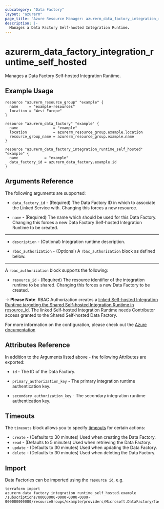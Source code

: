 ```yaml
---
subcategory: "Data Factory"
layout: "azurerm"
page_title: "Azure Resource Manager: azurerm_data_factory_integration_runtime_self_hosted"
description: |-
  Manages a Data Factory Self-hosted Integration Runtime.
---
```


# azurerm_data_factory_integration_runtime_self_hosted

Manages a Data Factory Self-hosted Integration Runtime.

## Example Usage

```hcl
resource "azurerm_resource_group" "example" {
  name     = "example-resources"
  location = "West Europe"
}

resource "azurerm_data_factory" "example" {
  name                = "example"
  location            = azurerm_resource_group.example.location
  resource_group_name = azurerm_resource_group.example.name
}

resource "azurerm_data_factory_integration_runtime_self_hosted" "example" {
  name            = "example"
  data_factory_id = azurerm_data_factory.example.id
}
```

## Arguments Reference

The following arguments are supported:

* `data_factory_id` - (Required) The Data Factory ID in which to associate the Linked Service with. Changing this forces a new resource.

* `name` - (Required) The name which should be used for this Data Factory. Changing this forces a new Data Factory Self-hosted Integration Runtime to be created.

---

* `description` - (Optional) Integration runtime description.

* `rbac_authorization` - (Optional) A `rbac_authorization` block as defined below.

---

A `rbac_authorization` block supports the following:

* `resource_id` - (Required) The resource identifier of the integration runtime to be shared. Changing this forces a new Data Factory to be created.

-> **Please Note**: RBAC Authorization creates a [linked Self-hosted Integration Runtime targeting the Shared Self-hosted Integration Runtime in resource_id](https://docs.microsoft.com/azure/data-factory/create-shared-self-hosted-integration-runtime-powershell#share-the-self-hosted-integration-runtime-with-another-data-factory). The linked Self-hosted Integration Runtime needs Contributor access granted to the Shared Self-hosted Data Factory.

For more information on the configuration, please check out the [Azure documentation](https://docs.microsoft.com/rest/api/datafactory/integrationruntimes/createorupdate#linkedintegrationruntimerbacauthorization)

## Attributes Reference

In addition to the Arguments listed above - the following Attributes are exported:

* `id` - The ID of the Data Factory.

* `primary_authorization_key` - The primary integration runtime authentication key.

* `secondary_authorization_key` - The secondary integration runtime authentication key.

## Timeouts

The `timeouts` block allows you to specify [timeouts](https://www.terraform.io/language/resources/syntax#operation-timeouts) for certain actions:

* `create` - (Defaults to 30 minutes) Used when creating the Data Factory.
* `read` - (Defaults to 5 minutes) Used when retrieving the Data Factory.
* `update` - (Defaults to 30 minutes) Used when updating the Data Factory.
* `delete` - (Defaults to 30 minutes) Used when deleting the Data Factory.

## Import

Data Factories can be imported using the `resource id`, e.g.

```shell
terraform import azurerm_data_factory_integration_runtime_self_hosted.example /subscriptions/00000000-0000-0000-0000-000000000000/resourceGroups/example/providers/Microsoft.DataFactory/factories/example/integrationruntimes/example
```
